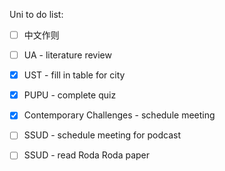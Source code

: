 Uni to do list:
- [ ] 中文作则
- [ ] UA - literature review
- [x] UST - fill in table for city
- [x] PUPU - complete quiz 
- [x] Contemporary Challenges - schedule meeting
- [ ] SSUD - schedule meeting for podcast
- [ ] SSUD - read Roda Roda paper

